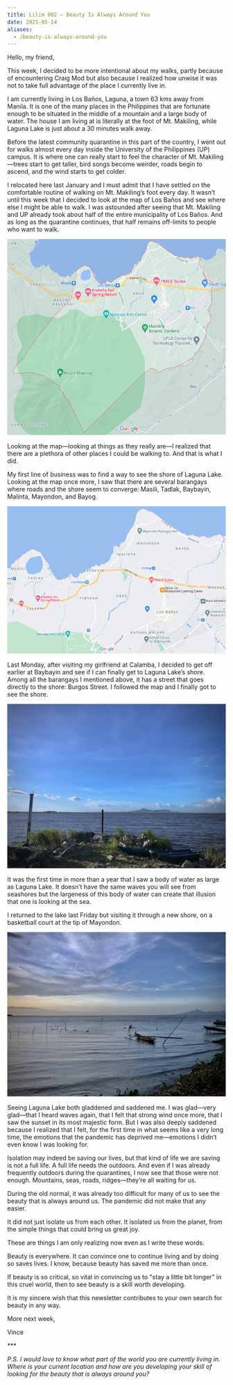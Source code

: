```yaml
---
title: Lilim 002 — Beauty Is Always Around You
date: 2021-05-14
aliases:
  - /beauty-is-always-around-you
---
```

Hello, my friend,

This week, I decided to be more intentional about my walks, partly because of encountering Craig Mod but also because I realized how unwise it was not to take full advantage of the place I currently live in.

I am currently living in Los Baños, Laguna, a town 63 kms away from Manila. It is one of the many places in the Philippines that are fortunate enough to be situated in the middle of a mountain and a large body of water. The house I am living at is literally at the foot of Mt. Makiling, while Laguna Lake is just about a 30 minutes walk away.

Before the latest community quarantine in this part of the country, I went out for walks almost every day inside the University of the Philippines (UP) campus. It is where one can really start to feel the character of Mt. Makiling—trees start to get taller, bird songs become weirder, roads begin to ascend, and the wind starts to get colder.

I relocated here last January and I must admit that I have settled on the comfortable routine of walking on Mt. Makiling’s foot every day. It wasn’t until this week that I decided to look at the map of Los Baños and see where else I might be able to walk. I was astounded after seeing that Mt. Makiling and UP already took about half of the entire municipality of Los Baños. And as long as the quarantine continues, that half remains off-limits to people who want to walk.

![Los Baños Map](images/Los-Banos-Map.png)

Looking at the map—looking at things as they really are—I realized that there are a plethora of other places I could be walking to. And that is what I did.

My first line of business was to find a way to see the shore of Laguna Lake. Looking at the map once more, I saw that there are several barangays where roads and the shore seem to converge: Masili, Tadlak, Baybayin, Malinta, Mayondon, and Bayog.

![Laguna lake shores in Los Baños](images/Laguna-Lake-shores-in-Los-Banos.png)

Last Monday, after visiting my girlfriend at Calamba, I decided to get off earlier at Baybayin and see if I can finally get to Laguna Lake’s shore. Among all the barangays I mentioned above, it has a street that goes directly to the shore: Burgos Street. I followed the map and I finally got to see the shore.

![Laguna lake shore at Baybayin](images/Laguna-Lake-shore-at-Baybayin.jpeg)

It was the first time in more than a year that I saw a body of water as large as Laguna Lake. It doesn’t have the same waves you will see from seashores but the largeness of this body of water can create that illusion that one is looking at the sea.

I returned to the lake last Friday but visiting it through a new shore, on a basketball court at the tip of Mayondon.

![Laguna lake shore at Mayondon](images/Laguna-Lake-shore-at-Mayondon.jpeg)

Seeing Laguna Lake both gladdened and saddened me. I was glad—very glad—that I heard waves again, that I felt that strong wind once more, that I saw the sunset in its most majestic form. But I was also deeply saddened because I realized that I felt, for the first time in what seems like a very long time, the emotions that the pandemic has deprived me—emotions I didn’t even know I was looking for.

Isolation may indeed be saving our lives, but that kind of life we are saving is not a full life. A full life needs the outdoors. And even if I was already frequently outdoors during the quarantines, I now see that those were not enough. Mountains, seas, roads, ridges—they’re all waiting for us.

During the old normal, it was already too difficult for many of us to see the beauty that is always around us. The pandemic did not make that any easier.

It did not just isolate us from each other. It isolated us from the planet, from the simple things that could bring us great joy.

These are things I am only realizing now even as I write these words.

Beauty is everywhere. It can convince one to continue living and by doing so saves lives. I know, because beauty has saved me more than once.

If beauty is so critical, so vital in convincing us to "stay a little bit longer" in this cruel world, then to see beauty is a skill worth developing.

It is my sincere wish that this newsletter contributes to your own search for beauty in any way.

More next week,

Vince

\*\*\*

_P.S. I would love to know what part of the world you are currently living in. Where is your current location and how are you developing your skill of looking for the beauty that is always around you?_